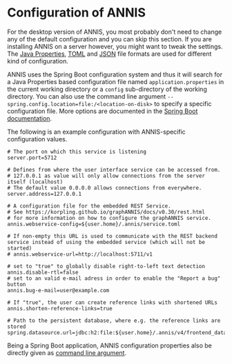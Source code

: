 # Configuration of ANNIS

For the desktop version of ANNIS, you most probably don't need to change any of the default configuration and you can skip this section.
If you are installing ANNIS on a server however, you might want to tweak the settings.
The [Java Properties](http://en.wikipedia.org/w/index.php?title=.properties&oldid=521500688), [TOML](https://toml.io/) and [JSON](http://www.json.org/) file formats are used for different kind of configuration.

ANNIS uses the Spring Boot configuration system and thus it will search for a Java Properties based configuration file named `application.properties` in the current working directory or a `config` sub-directory of the working directory.
You can also use the command line argument `--spring.config.location=file:/<location-on-disk>` to specify a specific configuration file.
More options are documented in the [Spring Boot documentation](https://docs.spring.io/spring-boot/docs/2.3.x/reference/html/spring-boot-features.html#boot-features-external-config-application-property-files).


The following is an example configuration with ANNIS-specific configuration values.
```properties
# The port on which this service is listening
server.port=5712

# Defines from where the user interface service can be accessed from.
# 127.0.0.1 as value will only allow connections from the server itself (localhost)
# The default value 0.0.0.0 allows connections from everywhere.
server.address=127.0.0.1

# A configuration file for the embedded REST Service. 
# See https://korpling.github.io/graphANNIS/docs/v0.30/rest.html 
# for more information on how to configure the graphANNIS service.
annis.webservice-config=${user.home}/.annis/service.toml

# If non-empty this URL is used to communicate with the REST backend service instead of using the embedded service (which will not be started)
# annis.webservice-url=http://localhost:5711/v1

# set to "true" to globally disable right-to-left text detection
annis.disable-rtl=false
# set to an valid e-mail adress in order to enable the "Report a bug" button
annis.bug-e-mail=user@example.com

# If "true", the user can create reference links with shortened URLs
annis.shorten-reference-links=true

# Path to the persistent database, where e.g. the reference links are stored  
spring.datasource.url=jdbc:h2:file:${user.home}/.annis/v4/frontend_data.h2
```

Being a Spring Boot application, ANNIS configuration properties also be directly given as [command line argument](https://docs.spring.io/spring-boot/docs/2.3.x/reference/html/spring-boot-features.html#boot-features-external-config-command-line-args).
